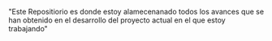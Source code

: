 "Este Repositiorio es donde estoy alamecenanado todos los avances que se han obtenido en el desarrollo del proyecto actual en el que estoy trabajando" 
